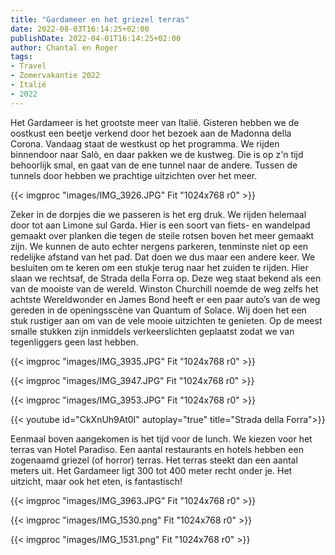 ```yaml
---
title: "Gardameer en het griezel terras"
date: 2022-08-03T16:14:25+02:00
publishDate: 2022-04-01T16:14:25+02:00
author: Chantal en Roger
tags:
- Travel
- Zomervakantie 2022
- Italië
- 2022
---
```


Het Gardameer is het grootste meer van Italië. Gisteren hebben we de oostkust een beetje verkend door het bezoek aan de Madonna della Corona. Vandaag staat de westkust op het programma. We rijden binnendoor naar Salò, en daar pakken we de kustweg. Die is op z'n tijd behoorlijk smal, en gaat van de ene tunnel naar de andere. Tussen de tunnels door hebben we prachtige uitzichten over het meer.

{{< imgproc "images/IMG_3926.JPG" Fit "1024x768 r0" >}}

Zeker in de dorpjes die we passeren is het erg druk. We rijden helemaal door tot aan Limone sul Garda. Hier is een soort van fiets- en wandelpad gemaakt over planken die tegen de steile rotsen boven het meer gemaakt zijn. We kunnen de auto echter nergens parkeren, tenminste niet op een redelijke afstand van het pad. Dat doen we dus maar een andere keer. We besluiten om te keren om een stukje terug naar het zuiden te rijden. Hier slaan we rechtsaf, de Strada della Forra op. Deze weg staat bekend als een van de mooiste van de wereld. Winston Churchill noemde de weg zelfs het achtste Wereldwonder en James Bond heeft er een paar auto’s van de weg gereden in de openingsscène van Quantum of Solace. Wij doen het een stuk rustiger aan om van de vele mooie uitzichten te genieten. Op de meest smalle stukken zijn inmiddels verkeerslichten geplaatst zodat we van tegenliggers geen last hebben.

{{< imgproc "images/IMG_3935.JPG" Fit "1024x768 r0" >}}

{{< imgproc "images/IMG_3947.JPG" Fit "1024x768 r0" >}}

{{< imgproc "images/IMG_3953.JPG" Fit "1024x768 r0" >}}

{{< youtube id="CkXnUh9At0I" autoplay="true" title="Strada della Forra">}}

Eenmaal boven aangekomen is het tijd voor de lunch. We kiezen voor het terras van Hotel Paradiso. Een aantal restaurants en hotels hebben een zogenaamd griezel (of horror) terras. Het terras steekt dan een aantal meters uit. Het Gardameer ligt 300 tot 400 meter recht onder je. Het uitzicht, maar ook het eten, is fantastisch!

{{< imgproc "images/IMG_3963.JPG" Fit "1024x768 r0" >}}

{{< imgproc "images/IMG_1530.png" Fit "1024x768 r0" >}}

{{< imgproc "images/IMG_1531.png" Fit "1024x768 r0" >}}

